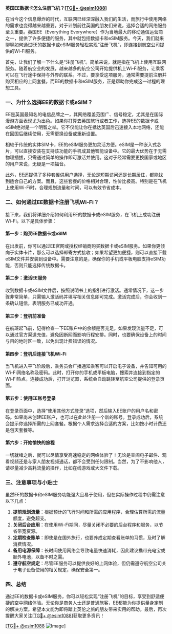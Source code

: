 **英国EE数据卡怎么注册飞机？[[TG💪+ @esim1088](https://t.me/s/esim1088)]**

在当今这个信息爆炸的时代，互联网已经深深融入我们的生活，而旅行中使用网络的需求也变得越来越重要。对于计划前往英国的朋友们来说，选择合适的网络服务至关重要。英国EE（Everything Everywhere）作为当地最大的移动通信运营商之一，提供了许多便捷的服务，其中就包括数据卡和eSIM服务。今天，我们就来聊聊如何通过EE的数据卡或eSIM服务轻松实现“注册飞机”，即连接到航空公司提供的Wi-Fi服务。

首先，让我们了解一下什么是“注册飞机”。简单来说，就是指在飞机上使用互联网服务。随着航空业的发展，越来越多的航空公司开始提供机上Wi-Fi服务，让乘客可以在飞行途中保持与外界的联系。不过，要享受这项服务，通常需要提前注册并购买相应的上网套餐。而EE的数据卡和eSIM服务，正是帮助你完成这一过程的理想工具。

### **一、为什么选择EE的数据卡或eSIM？**

EE是英国最知名的电信品牌之一，其网络覆盖范围广、信号稳定，尤其是在国际漫游方面表现尤为出色。如果你打算去英国旅行或者工作，选择EE的数据卡或eSIM绝对是一个明智之举。它不仅能让你在抵达英国后迅速接入本地网络，还能在回国后继续使用，无需更换设备或重新设置。

相较于传统的实体SIM卡，EE的eSIM服务更加灵活方便。eSIM是一种嵌入式芯片，可以直接安装在支持该功能的手机或其他智能设备中。它的最大优势在于无需物理插拔，只需通过简单的操作即可激活并使用。这对于经常需要更换国家或地区的用户来说，无疑是一项福音。

此外，EE还提供了多种套餐供用户选择，无论是短期访问还是长期居住，都能找到适合自己的方案。而且，这些套餐的价格相对合理，性价比极高。特别是在飞机上使用Wi-Fi时，合理规划流量和时间，可以有效节省成本。

### **二、如何通过EE数据卡注册飞机Wi-Fi？**

接下来，我们将详细介绍如何利用EE的数据卡或eSIM服务，在飞机上成功注册Wi-Fi。以下是具体步骤：

#### **第一步：购买EE数据卡或eSIM**
在出发前，你可以通过EE官网或授权经销商购买数据卡或eSIM服务。如果你更倾向于实体卡片，那么可以选择邮寄方式接收；如果希望更加便捷，则可以直接下载eSIM文件并安装到设备中。需要注意的是，确保你的手机或平板电脑支持eSIM功能，否则只能选择传统数据卡。

#### **第二步：激活EE服务**
收到数据卡或eSIM文件后，按照说明书上的指引进行激活。通常情况下，这一步骤非常简单，只需输入激活码并填写相关信息即可完成。激活完成后，你会收到一条确认短信，表明服务已成功开通。

#### **第三步：登机前准备**
在航班起飞前，记得检查一下EE账户中的余额是否充足。如果发现流量不足，可以通过官方渠道充值，避免因断网而影响行程安排。同时，也要确保设备上的时间与目的地时区一致，以免出现计费错误的情况。

#### **第四步：登机后连接飞机Wi-Fi**
当飞机进入平飞阶段后，乘务员会广播通知乘客可以开启电子设备，并告知可用的Wi-Fi网络名称及密码。此时，打开你的手机或平板电脑，搜索并连接到指定的Wi-Fi热点。连接成功后，打开浏览器，系统会自动跳转至航空公司提供的登录页面。

#### **第五步：使用EE账号登录**
在登录页面中，选择“使用其他方式登录”选项，然后输入EE账户的用户名和密码。如果尚未创建EE账户，也可以在此处注册一个新的账号。登录成功后，系统会提示你选择所需的上网套餐。根据个人需求选择合适的方案，比如按小时计费还是包天套餐等。

#### **第六步：开始愉快的旅程**
一切就绪之后，就可以尽情享受高速稳定的网络体验了！无论是查阅电子邮件、观看视频还是与家人朋友视频通话，都不会受到任何限制。当然，为了不影响他人，请尽量减少高耗流量的操作，比如在线游戏或大文件下载。

### **三、注意事项与小贴士**

虽然EE的数据卡和eSIM服务功能强大且易于使用，但在实际操作过程中仍需注意以下几点：

1. **提前规划流量**：根据预计的飞行时间和所需的应用程序，合理估算所需的流量额度，避免超支。
2. **关闭后台应用**：在使用Wi-Fi期间，尽量关闭不必要的后台程序和服务，以节省带宽资源。
3. **定期检查账单**：即使是在国外旅行，也要养成定期查看账单的习惯，及时了解消费情况。
4. **备用电源保障**：长时间使用网络会导致电量快速消耗，因此建议携带充电宝或额外电池，以备不时之需。
5. **遵守航空规定**：尽管EE服务可以提供良好的上网体验，但仍需遵守航空公司关于电子设备使用的相关规定，确保安全第一。

### **四、总结**

通过EE的数据卡或eSIM服务，你可以轻松实现“注册飞机”的目标，享受到舒适便捷的空中网络体验。无论你是商务人士还是普通旅客，EE都能为你提供量身定制的解决方案。希望本文能为即将踏上英伦之旅的朋友带来实用的帮助。最后，再次提醒大家关注[[TG💪+ @esim1088](https://t.me/s/esim1088)]获取更多资讯！

[[TG💪+ @esim1088](https://t.me/s/esim1088) ![Image](https://i.postimg.cc/4NQfJmqS/Snipaste-2025-05-13-00-14-12.png)]